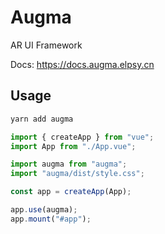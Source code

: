 # Augma

AR UI Framework

Docs: <https://docs.augma.elpsy.cn>

## Usage

```sh
yarn add augma
```

```ts
import { createApp } from "vue";
import App from "./App.vue";

import augma from "augma";
import "augma/dist/style.css";

const app = createApp(App);

app.use(augma);
app.mount("#app");
```
